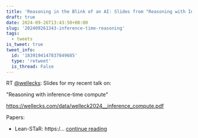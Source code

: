 ```yaml
---
title: 'Reasoning in the Blink of an AI: Slides from "Reasoning with Inference-Time Compute"'
draft: true
date: 2024-09-26T13:43:50+00:00
slug: '202409261343-inference-time-reasoning'
tags:
  - tweets
is_tweet: true
tweet_info:
  id: '1839194147837849685'
  type: 'retweet'
  is_thread: False
---
```




RT [@wellecks](https://x.com/wellecks): Slides for my recent talk on:

"Reasoning with inference-time compute"

<https://wellecks.com/data/welleck2024__inference_compute.pdf>

Papers:
- Lean-STaR: https:/… [continue reading](https://x.com/sytelus/status/1839194147837849685)
